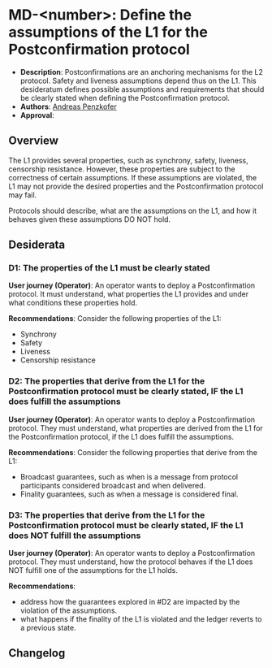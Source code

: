 # MD-\<number\>: Define the assumptions of the L1 for the Postconfirmation protocol

- **Description**: Postconfirmations are an anchoring mechanisms for the L2 protocol. Safety and liveness assumptions depend thus on the L1. This desideratum defines possible assumptions and requirements that should be clearly stated when defining the Postconfirmation protocol.
- **Authors**: [Andreas Penzkofer]()
- **Approval**: <!--Either approved (:white_check_mark:) or rejected (:x:) by the governance body. To be inserted by governance. -->

## Overview

The L1 provides several properties, such as synchrony, safety, liveness, censorship resistance. However, these properties are subject to the correctness of certain assumptions. If these assumptions are violated, the L1 may not provide the desired properties and the Postconfirmation protocol may fail.

Protocols should describe, what are the assumptions on the L1, and how it behaves given these assumptions DO NOT hold.

## Desiderata

### D1: The properties of the L1 must be clearly stated

**User journey (Operator)**: An operator wants to deploy a Postconfirmation protocol. It must understand, what properties the L1 provides and under what conditions these properties hold.

**Recommendations**:
Consider the following properties of the L1:

- Synchrony
- Safety
- Liveness
- Censorship resistance

### D2: The properties that derive from the L1 for the Postconfirmation protocol must be clearly stated, IF the L1 does fulfill the assumptions

**User journey (Operator)**: An operator wants to deploy a Postconfirmation protocol. They must understand, what properties are derived from the L1 for the Postconfirmation protocol, if the L1 does fulfill the assumptions.

**Recommendations**:
Consider the following properties that derive from the L1:

- Broadcast guarantees, such as when is a message from protocol participants considered broadcast and when delivered.
- Finality guarantees, such as when a message is considered final.

### D3: The properties that derive from the L1 for the Postconfirmation protocol must be clearly stated, IF the L1 does NOT fulfill the assumptions

**User journey (Operator)**: An operator wants to deploy a Postconfirmation protocol. They must understand, how the protocol behaves if the L1 does NOT fulfill one of the assumptions for the L1 holds.

**Recommendations**:

- address how the guarantees explored in #D2 are impacted by the violation of the assumptions.
- what happens if the finality of the L1 is violated and the ledger reverts to a previous state.

## Changelog
